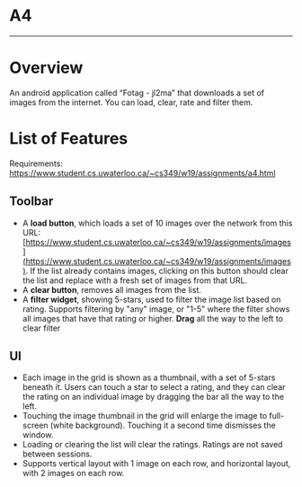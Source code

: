 # A4

----------
# Overview

An android application called “Fotag - jl2ma” that downloads a set of images from the internet. You can load, clear, rate and filter them.


# List of Features

Requirements: https://www.student.cs.uwaterloo.ca/~cs349/w19/assignments/a4.html


## Toolbar
- A **load button**, which loads a set of 10 images over the network from this URL: [https://www.student.cs.uwaterloo.ca/~cs349/w19/assignments/images](https://www.student.cs.uwaterloo.ca/~cs349/w19/assignments/images). If the list already contains images, clicking on this button should clear the list and replace with a fresh set of images from that URL.
- A **clear button**, removes all images from the list.
- A **filter widget**, showing 5-stars, used to filter the image list based on rating. Supports filtering by "any" image, or "1-5" where the filter shows all images that have that rating or higher. **Drag** all the way to the left to clear filter


## UI
- Each image in the grid is shown as a thumbnail, with a set of 5-stars beneath it. Users can touch a star to select a rating, and they can clear the rating on an individual image by dragging the bar all the way to the left.
- Touching the image thumbnail in the grid will enlarge the image to full-screen (white background). Touching it a second time dismisses the window.
- Loading or clearing the list will clear the ratings. Ratings are not saved between sessions.
- Supports vertical layout with 1 image on each row, and horizontal layout, with 2 images on each row.

